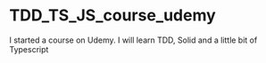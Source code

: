 # TDD_TS_JS_course_udemy

I started a course on Udemy. I will learn TDD, Solid and a little bit of Typescript
